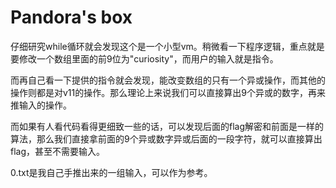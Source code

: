 # Pandora's box

仔细研究while循环就会发现这个是一个小型vm。稍微看一下程序逻辑，重点就是要修改一个数组里面的前9位为"curiosity"，而用户的输入就是指令。

而再自己看一下提供的指令就会发现，能改变数组的只有一个异或操作，而其他的操作则都是对v11的操作。那么理论上来说我们可以直接算出9个异或的数字，再来推输入的操作。

而如果有人看代码看得更细致一些的话，可以发现后面的flag解密和前面是一样的算法，那么我们直接拿前面的9个异或数字异或后面的一段字符，就可以直接算出flag，甚至不需要输入。

0.txt是我自己手推出来的一组输入，可以作为参考。